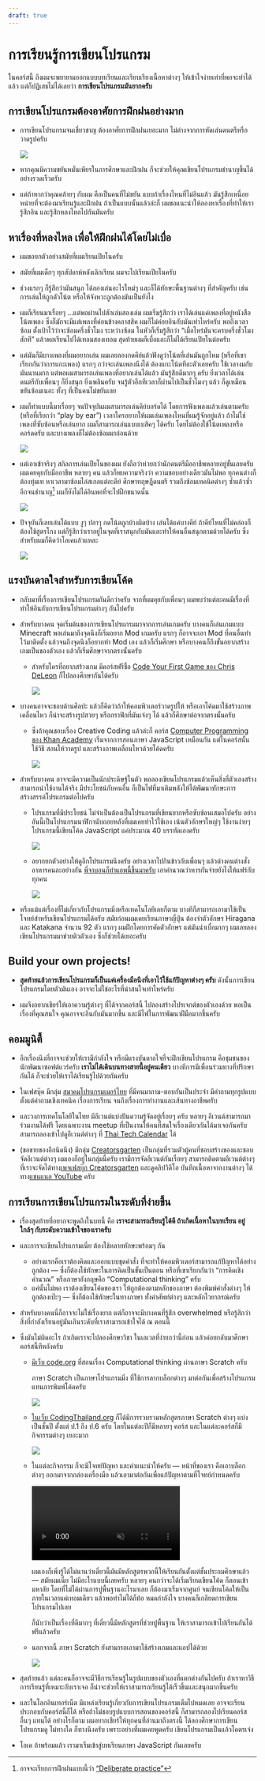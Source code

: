 ```yaml
---
draft: true
---
```


# การเรียนรู้การเขียนโปรแกรม

ในคอร์สนี้ ถึงผมจะพยายามออกแบบบทเรียนและเรียบเรียงเนื้อหาต่างๆ ให้เข้าใจง่ายเท่าที่พอจะทำได้แล้ว
แต่ก็ปฏิเสธไม่ได้เลยว่า **การเขียนโปรแกรมมันยากครับ**

## การเขียนโปรแกรมต้องอาศัยการฝึกฝนอย่างมาก

- การเขียนโปรแกรมจนเชี่ยวชาญ ต้องอาศัยการฝึกฝนเยอะมาก ไม่ต่างจากการหัดเล่นดนตรีหรือวาดรูปครับ

  ![](https://im.dt.in.th/ipfs/bafybeifclfhm2vantukuug6nrvli5zit2y7fgltywnnv77pkxrqkmqkvxu/image.webp)

- หากคุณมีความขยันหมั่นเพียรในการศึกษาและฝึกฝน
  ก็จะช่วยให้คุณเขียนโปรแกรมชำนาญขึ้นได้อย่างรวดเร็วครับ

- แต่ถ้าหากว่าคุณคล้ายๆ กับผม คือเป็นคนที่ไม่ขยัน
  แบบถ้าเรื่องไหนที่ไม่อินแล้ว มันรู้สึกเหนื่อยหน่ายที่จะต้องมาเรียนรู้และฝึกฝน
  ถ้าเป็นแบบนั้นแล้วล่ะก็
  ผมขอแนะนำให้ลองหาเรื่องที่ทำให้เรารู้สึกอิน และรู้สึกหลงไหลไปกันมันครับ

## หาเรื่องที่หลงไหล เพื่อให้ฝึกฝนได้โดยไม่เบื่อ

- ผมขอยกตัวอย่างสมัยที่ผมเรียนเปียโนครับ

- สมัยที่ผมเด็กๆ ทุกสัปดาห์หลังเลิกเรียน ผมจะไปเรียนเปียโนครับ

- ช่วงแรกๆ ก็รู้สึกว่ามันสนุก ได้ลองเล่นอะไรใหม่ๆ และก็ได้ทักษะพื้นฐานต่างๆ ที่สำคัญครับ
  เช่น การเล่นให้ถูกตัวโน้ต หรือให้จังหวะถูกต้องมันเป็นยังไง

- ผมก็เรียนมาเรื่อยๆ
  …แต่พอผ่านไปสักเล่มสองเล่ม ผมเริ่มรู้สึกว่า
  เราได้เล่นแค่เพลงที่อยู่หนังสือโน้ตเพลง ซึ่งก็มักจะมีแต่เพลงที่ค่อนข้างคลาสสิค ผมก็ไม่ค่อยอินกับมันเท่าไหร่ครับ
  พอถึงเวลาซ้อม ตั้งเป้าไว้ว่าจะซ้อมครึ่งชั่วโมง
  ระหว่างซ้อม ในหัวก็เริ่มรู้สึกว่า “เมื่อไหร่มันจะครบครึ่งชั่วโมงสักที”
  แล้วพอเรียนไปได้เทอมสองเทอม สุดท้ายผมก็เบื่อและก็ไม่ได้เรียนเปียโนต่อครับ

- แต่มันก็มีบางเพลงที่ผมอยากเล่น
  ผมเลยลองกดคีย์แล้วฟังดูว่าโน้ตที่เล่นมันถูกไหม (หรือที่เขาเรียกกันว่าการแกะเพลง)
  แรกๆ กว่าจะเล่นเพลงนึงได้ ต้องแกะโน้ตทีละตัวเลยครับ ใช้เวลางมกับมันนานมาก
  แต่พอผมสามารถเล่นเพลงที่อยากเล่นได้แล้ว มันรู้สึกดีมากๆ ครับ
  ยิ่งเวลาได้เล่นดนตรีกับเพื่อนๆ ก็ยิ่งสนุก ยิ่งเพลินครับ จนรู้ตัวอีกทีเวลาก็ผ่านไปเป็นชั่วโมงๆ แล้ว
  ก็ดูเหมือนขยันซ้อมเนอะ ทั้งๆ ที่เป็นคนไม่ขยันเลย

- ผมก็ทำแบบนี้มาเรื่อยๆ
  จนปัจจุบันผมสามารถเล่นคีย์บอร์ดได้ โดยการฟังเพลงแล้วเล่นตามครับ (หรือที่เรียกว่า “play by ear”)
  เวลาใครอยากให้ผมเล่นเพลงไหนที่ผมรู้จักอยู่แล้ว ถ้าไม่ใช่เพลงที่ซับซ้อนหรือเล่นยาก ผมก็สามารถเล่นแบบเบสิคๆ ได้ครับ โดยไม่ต้องใช้โน้ตเพลงหรือคอร์ดครับ และบางเพลงก็ไม่ต้องซ้อมมาก่อนด้วย

  ![](https://im.dt.in.th/ipfs/bafybeihnen446bdv2d26t6fr4v2bfqy577cgdki63qhacv7azd7dvoxzfe/image.webp)

- แต่เอาเข้าจริงๆ สกิลการเล่นเปียโนของผม ยังถือว่าห่วยกว่านักดนตรีมืออาชีพหลายอยู่ขั้นเลยครับ
  ผมเคยคุยกับมืออาชีพ หลายๆ คน
  แล้วก็พบความจริงว่า ความชอบอย่างเดียวมันไม่พอ
  ทุกคนต่างก็ต้องทุ่มเท
  หาเวลามาซ้อมไล่สเกลแต่ละคีย์ ศึกษาทฤษฎีดนตรี รวมถึงซ้อมเทคนิคต่างๆ ซ้ำแล้วซ้ำอีกจนชำนาญ[^deliberate]
  ผมก็ยังไม่ได้อินพอที่จะไปฝึกขนาดนั้น

  ![](https://im.dt.in.th/ipfs/bafybeieuxlqnnjrxcrxpkohwn54mrmcnjkyw4xafbkhxvggsgpxxqcdpli/image.webp)

- ปัจจุบันก็เลยเล่นได้แบบ งูๆ ปลาๆ กดโน้ตถูกบ้างผิดบ้าง เล่นได้แค่บางคีย์
  ถ้าคีย์ไหนที่ไม่คล่องก็ต้องใช้สูตรโกง
  แต่ก็รู้สึกว่าเราอยู่ในจุดที่เราสนุกกับมันและทำให้คนอื่นสนุกตามด้วยได้ครับ
  ซึ่งสำหรับผมก็คิดว่าโอเคแล้วแหละ

  ![](https://im.dt.in.th/ipfs/bafybeibc5732fway4lkcwkgl2zs4vxxo35svdp7nvlut7ujsonnpjcqn3m/image.webp)

[^deliberate]: อาจจะเรียกการฝึกฝนแบบนี้ว่า [“Deliberate practice”](https://jamesclear.com/beginners-guide-deliberate-practice)

## แรงบันดาลใจสำหรับการเขียนโค้ด

- กลับมาที่เรื่องการเขียนโปรแกรมกันดีกว่าครับ
  จากที่ผมคุยกับเพื่อนๆ ผมพบว่าแต่ละคนมีเรื่องที่ทำให้อินกับการเขียนโปรแกรมต่างๆ กันไปครับ

- สำหรับบางคน จุดเริ่มต้นของการเขียนโปรแกรมมาจากการเล่นเกมครับ
  บางคนก็เล่นเกมแบบ Minecraft
  พอเล่นมาถึงจุดนึงก็เริ่มอยาก Mod เกมครับ
  แรกๆ ก็อาจจะเอา Mod ที่คนอื่นทำไว้มาติดตั้ง
  แล้วจนถึงจุดนึงก็อยากทำ Mod เอง แล้วก็เริ่มศึกษา
  หรือบางคนก็ถึงขั้นอยากสร้างเกมเป็นของตัวเอง แล้วก็เริ่มศึกษาจากตรงนั้นครับ

  - สำหรับใครที่อยากสร้างเกม
    มีคอร์สฟรีชื่อ [Code Your First Game ของ Chris DeLeon](https://www.udemy.com/course/code-your-first-game/)
    ก็ไปลองศึกษากันได้ครับ

    ![](https://im.dt.in.th/ipfs/bafybeig3adfnmy4vagqwe4pn26dcdj4xlw22obmlqah2krqlodljvmsvvu/image.webp)

- บางคนอาจจะชอบด้านศิลปะ
  แล้วก็คิดว่าถ้าให้คอมพิวเตอร์วาดรูปให้
  หรือเอาโค้ดมาใช้สร้างภาพเคลื่อนไหว
  ก็น่าจะสร้างรูปสวยๆ หรือกราฟิกที่มันเจ๋งๆ ได้ แล้วก็ศึกษาต่อจากตรงนั้นครับ

  - ซึ่งถ้าคุณชอบเรื่อง Creative Coding แล้วล่ะก็
    คอร์ส [Computer Programming ของ Khan Academy](https://www.khanacademy.org/computing/computer-programming) เริ่มจากการสอนภาษา JavaScript เหมือนกัน
    แต่ในคอร์สนั้น ใช้วิธี สอนให้วาดรูป และสร้างภาพเคลื่อนไหวด้วยโค้ดครับ

    ![](https://im.dt.in.th/ipfs/bafybeihhqgt4xnp3eu4uh3oa3qipayrnvi6vxffdz6b7ayrr2ei2xifmou/image.webp)

- สำหรับบางคน อาจจะมีความเป็นนักประดิษฐ์ในตัว
  พอลองเขียนโปรแกรมแล้วเห็นสิ่งที่ตัวเองสร้างสามารถนำใช้งานได้จริง มีประโยชน์กับคนอื่น
  ก็เป็นไฟที่มาเติมพลังให้ได้พัฒนาทักษะการสร้างสรรค์โปรแกรมต่อไปครับ

  - โปรแกรมที่มีประโยชน์ ไม่จำเป็นต้องเป็นโปรแกรมที่เขียนยากหรือซับซ้อนเสมอไปครับ
    อย่างอันนี้เป็นโปรแกรมนาฬิกานับถอยหลังที่ผมเคยทำไว้ใช้เอง เน้นตัวอักษรใหญ่ๆ ใช้งานง่ายๆ
    โปรแกรมนี้เขียนโค้ด JavaScript แค่ประมาณ 40 บรรทัดเองครับ

    ![](https://im.dt.in.th/ipfs/bafybeihsyni3bn36xteyrwho4fzxl4uavjdpm3lcksslpl67cvdh7ounzi/image.webp)

  - อยากยกตัวอย่างให้ดูอีกโปรแกรมนึงครับ
    อย่างเวลาไปกินข้าวกับเพื่อนๆ แล้วต่างคนต่างสั่งอาหารคนละอย่างกัน
    [พี่จาบอนก็ทำแอพนี้ขึ้นมาครับ](https://twitter.com/Jabont/status/1194775856628895745)
    เอาคำนวณว่าหารกันจ่ายยังไงให้แฟร์กับทุกคน

    [![](https://im.dt.in.th/ipfs/bafybeiczsooeblmva4dde4syhedlktdvfzdmk4otwq6tx6aurbuljx63me/image.webp)](https://twitter.com/Jabont/status/1194775856628895745)

- หรือแม้แต่เรื่องที่ไม่เกี่ยวกับโปรแกรมมิ่งหรือเทคโนโลยีเลยก็ตาม บางทีก็สามารถเอามาใช้เป็นโจทย์สำหรับเขียนโปรแกรมได้ครับ
  สมัยก่อนผมเคยเรียนภาษาญี่ปุ่น ต้องจำตัวอักษร Hiragana และ Katakana จำนวน 92 ตัว
  แรกๆ ผมฝึกโดยการคัดตัวอักษร แต่มันน่าเบื่อมากๆ
  ผมเลยลองเขียนโปรแกรมมาช่วยติวตัวเอง ซึ่งก็ช่วยได้เยอะครับ

## Build your own projects!

- **สุดท้ายแล้วการเขียนโปรแกรมก็เป็นแค่เครื่องมือนึงที่เอาไว้ใช้แก้ปัญหาต่างๆ ครับ**
  ดังนั้นการเขียนโปรแกรมโดยตัวมันเอง อาจจะไม่ใช่อะไรที่น่าสนใจเท่าไหร่ครับ

- ผมจึงอยากเชียร์ให้เอาความรู้ต่างๆ ที่ได้จากคอร์สนี้ ไปลองสร้างโปรเจกต์ของตัวเองด้วย
  พอเป็นเรื่องที่คุณสนใจ คุณอาจจะอินกับมันมากขึ้น และมีไฟในการพัฒนาฝีมือมากขึ้นครับ

## คอมมูนิตี้

- อีกเรื่องนึงที่อาจจะช่วยให้เรามีกำลังใจ หรือมีแรงบันดาลใจที่จะฝึกเขียนโปรแกรม คือชุมชนของนักพัฒนาซอฟต์แวร์ครับ
  **เราไม่ได้เดินบนทางสายนี้อยู่คนเดียว**
  บางทีการมีเพื่อนร่วมทางที่ปรึกษากันได้ ก็จะช่วยให้เราได้เรียนรู้ไปด้วยกันครับ

- ในเฟสบุ๊ค มีกลุ่ม [สมาคมโปรแกรมเมอร์ไทย](https://www.facebook.com/groups/240703846140892) ที่มีคนมาถาม-ตอบกันเป็นประจำ
  มีคำถามทุกรูปแบบ ตั้งแต่คำถามเชิงเทคนิค เรื่องการเรียน จนถึงเรื่องการทำงานและเส้นทางอาชีพครับ

- และวงการเทคโนโลยีในไทย
  มีอีเวนต์แบ่งปันความรู้จัดอยู่เรื่อยๆ ครับ
  หลายๆ อีเวนต์สามารถมาร่วมงานได้ฟรี โดยเฉพาะงาน meetup ที่เป็นงานให้คนที่สนใจเรื่องเดียวกันได้มาเจอกันครับ
  สามารถลองเข้าไปดูอีเวนต์ต่างๆ ที่ [Thai Tech Calendar](https://th.techcal.dev/) ได้

- (ขอขายของอีกนิดนึง)
  มีกลุ่ม [Creatorsgarten](https://creatorsgarten.org) เป็นกลุ่มที่รวมตัวผู้คนที่ชอบสร้างของและชอบจัดอีเวนต์ต่างๆ ผมเองก็อยู่ในกลุ่มนี้ครับ
  เรามีการจัดอีเวนต์กันเรื่อยๆ
  สามารถติดตามอีเวนต์ต่างๆ ที่เราจะจัดได้ทาง[เพจเฟสบุ๊ก Creatorsgarten](https://www.facebook.com/creatorsgarten) และดูคลิปวิดีโอ บันทึกเนื้อหาจากงานต่างๆ ได้ทาง[แชนแนล YouTube](https://www.youtube.com/@creatorsgarten) ครับ

## การเรียนการเขียนโปรแกรมในระดับที่ง่ายขึ้น

- เรื่องสุดท้ายที่อยากจะพูดถึงในบทนี้ คือ
  **เราจะสามารถเรียนรู้ได้ดี ถ้าเกิดเนื้อหาในบทเรียน อยู่ใกล้ๆ กับระดับความเข้าใจของเราครับ**

- และการจะเขียนโปรแกรมเนี่ย ต้องใช้หลายทักษะพร้อมๆ กัน

  - อย่างแรกคือเราต้องคิดและออกแบบชุดคำสั่ง ที่จะทำให้คอมพิวเตอร์สามารถแก้ปัญหาได้อย่างถูกต้อง — ซึ่งก็ต้องใช้ทักษะในการคิดเป็นขั้นเป็นตอน หรือที่เขาเรียกกันว่า “การคิดเชิงคำนวณ” หรือภาษาอังกฤษคือ “Computational thinking” ครับ
  - แค่นั้นไม่พอ เราต้องเขียนโค้ดของเรา ให้ถูกต้องตามหลักของภาษา ต้องพิมพ์คำสั่งต่างๆ ให้ถูกต้องเป๊ะๆ — ซึ่งก็ต้องใช้ทักษะในทางภาษา ทั้งคำศัพท์ต่างๆ และหลักไวยากรณ์ครับ

- สำหรับบางคนนี่ก็อาจจะไม่ใช่เรื่องยาก
  แต่ก็อาจจะมีบางคนที่รู้สึก overwhelmed หรือรู้สึกว่าสิ่งที่กำลังเรียนอยู่มันเกินระดับที่เราสามารถเข้าใจได้ ณ ตอนนี้

- ซึ่งมันไม่ผิดอะไร ถ้าเกิดเราจะไปลองศึกษาวิชา ในเลเวลที่ง่ายกว่านี้ก่อน แล้วค่อยกลับมาศึกษาคอร์สนี้ทีหลังครับ

  - [มีเว็บ code.org](https://studio.code.org/courses) ที่สอนเรื่อง Computational thinking ผ่านภาษา Scratch ครับ

    ภาษา Scratch เป็นภาษาโปรแกรมมิ่ง ที่ใช้การลากบล็อกต่างๆ มาต่อกันเพื่อสร้างโปรแกรม แทนการพิมพ์โค้ดครับ

    ![](https://im.dt.in.th/ipfs/bafybeieyuwjl2ezrvspfh4sv6c5s5gfrb2fnxwq6cjwiujbtstonwahhvy/image.webp)

  - [ในเว็บ CodingThailand.org](https://codingthailand.org/courses) ก็ได้มีการรวบรวมหลักสูตรภาษา Scratch ต่างๆ แบ่งเป็นชั้นปี ตั้งแต่ ป.1 ถึง ป.6 ครับ
    โดยในแต่ละปีก็มีหลายๆ คอร์ส
    และในแต่ละคอร์สก็มีกิจกรรมต่างๆ เยอะมาก

    ![](https://im.dt.in.th/ipfs/bafybeihub3oz7ljotar2uo3uhodovus7cjljuewovekvb5pfbpfybd75eq/image.webp)

  - ในแต่ละกิจกรรม ก็จะมีโจทย์ปัญหา และคำแนะนำให้ครับ — หน้าที่ของเรา คือเอาบล็อกต่างๆ ออกมาจากกล่องเครื่องมือ
    แล้วเอามาต่อกันเพื่อแก้ปัญหาตามที่โจทย์กำหนดครับ

    <video src="https://im.dt.in.th/ipfs/bafybeia5gjdtfr5gra45xh65n3zorsghqtgrgyuoca6mrlsimtjmichkmq/codeorg.mp4" muted autoplay loop controls></video>

    ผมเองก็เพิ่งรู้ได้ไม่นานว่าเดี๋ยวนี้มันมีหลักสูตรพวกนี้ให้เรียนกันตั้งแต่ชั้นประถมศึกษาแล้ว — สมัยผมเนี่ย ไม่มีอะไรแบบนี้เลยครับ
    หลายๆ คนกว่าจะได้เริ่มเรียนเขียนโค้ด ก็ตอนเข้ามหาลัย โดยที่ไม่ได้ผ่านการปูพื้นฐานอะไรมาเลย
    ก็ต้องมาเริ่มจากศูนย์ จนเขียนโค้ดให้เป็น ภายในเวลาแค่เทอมเดียว แล้วพอทำไม่ได้ก็ท้อ หมดกำลังใจ บางคนก็เกลียดการเขียนโปรแกรมไปเลย

    ก็นับว่าเป็นเรื่องที่ดีมากๆ ที่เดี๋ยวนี้มีหลักสูตรที่ช่วยปูพื้นฐาน ให้เราสามารถเข้าไปเรียนกันได้ฟรีแล้วครับ

  - นอกจากนี้ ภาษา Scratch ยังสามารถเอามาใช้สร้างเกมและแอปได้ด้วย

    ![](https://im.dt.in.th/ipfs/bafybeidvux7nwm7uhtfjxjjsp5n4n5y44r2xxmhfcwbzlfey67esotj7hi/image.webp)

- สุดท้ายแล้ว
  แต่ละคนก็อาจจะมีวิธีการเรียนรู้ในรูปแบบของตัวเองที่แตกต่างกันไปครับ
  ถ้าเราหาวิธีการเรียนรู้ที่เหมาะกับเราเจอ ก็น่าจะช่วยให้เราสามารถเรียนรู้ได้เร็วขึ้นและสนุกมากขึ้นครับ

- และในโลกอินเทอร์เน็ต มีแหล่งเรียนรู้เกี่ยวกับการเขียนโปรแกรมเต็มไปหมดเลย
  อาจจะเรียนประกอบกับคอร์สนี้ก็ได้
  หรือถ้าไม่ชอบรูปแบบการสอนของคอร์สนี้ ก็สามารถลองไปเรียนคอร์สอื่นๆ แทนได้
  อย่างไรก็ตาม ผมอยากเชียร์ให้ทุกคนที่อ่านมาถึงตรงนี้ ได้ลองศึกษาการเขียนโปรแกรมดู ไม่ทางใด ก็ทางนึงครับ
  เพราะอย่างที่ผมเคยพูดครับ เขียนโปรแกรมเป็นแล้วโคตรเจ๋ง

- โอเค
  ถ้าพร้อมแล้ว เรามาเริ่มเข้าสู่บทเรียนภาษา JavaScript กันเลยครับ

